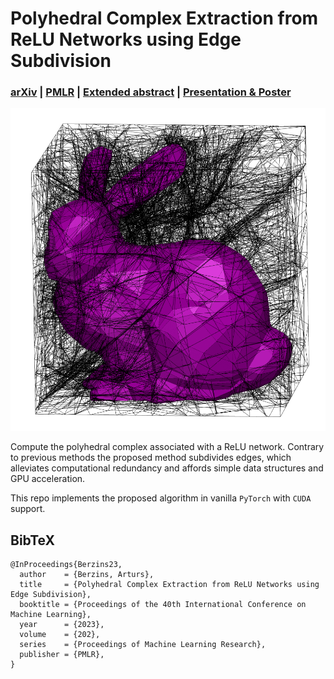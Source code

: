 # Polyhedral Complex Extraction from ReLU Networks using Edge Subdivision
### **[arXiv](https://arxiv.org/abs/2306.07212)** | **[PMLR](https://proceedings.mlr.press/v202/berzins23a.html)** | **[Extended abstract](https://openreview.net/forum?id=QrJ6WaWfuP)** | **[Presentation & Poster](https://icml.cc/virtual/2023/poster/23539)**


<img src="media/bunny.png" width="800"/>


Compute the polyhedral complex associated with a ReLU network.
Contrary to previous methods the proposed method subdivides edges, which alleviates computational redundancy and affords simple data structures and GPU acceleration.

This repo implements the proposed algorithm in vanilla `PyTorch` with `CUDA` support.



## BibTeX

```
@InProceedings{Berzins23,
  author    = {Berzins, Arturs},
  title     = {Polyhedral Complex Extraction from ReLU Networks using Edge Subdivision},
  booktitle = {Proceedings of the 40th International Conference on Machine Learning},
  year      = {2023},
  volume    = {202},
  series    = {Proceedings of Machine Learning Research},
  publisher = {PMLR},
}
```